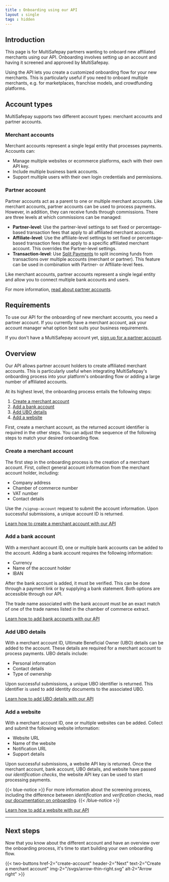 ```yaml
---
title : Onboarding using our API
layout : single
tags : hidden
---
```


## Introduction

This page is for MultiSafepay partners wanting to onboard new affiliated merchants using our API. Onboarding involves setting up an account and having it screened and approved by MultiSafepay.

Using the API lets you create a customized onboarding flow for your new merchants. This is particularly useful if you need to onboard multiple merchants, e.g. for marketplaces, franchise models, and crowdfunding platforms. 

## Account types
MultiSafepay supports two different account types: merchant accounts and partner accounts. 

### Merchant accounts
Merchant accounts represent a single legal entity that processes payments. Accounts can:

- Manage multiple websites or ecommerce platforms, each with their own API key.  
- Include multiple business bank accounts.
- Support multiple users with their own login credentials and permissions.

### Partner account
Partner accounts act as a parent to one or multiple merchant accounts. Like merchant accounts, partner accounts can be used to process payments. However, in addition, they can  receive funds through commissions. There are three levels at which commissions can be managed:

- **Partner-level**: Use the partner-level settings to set fixed or percentage-based transaction fees that apply to all affiliated merchant accounts.
- **Affiliate-level**: Use the affiliate-level settings to set fixed or percentage-based transaction fees that apply to a specific affiliated merchant account. This overrides the Partner-level settings.
- **Transaction-level**: Use [Split Payments](/tools/split-payments/what-is-split-payments/) to split incoming funds from transactions over multiple accounts (merchant or partner). This feature can be used in combination with Partner- or Affiliate-level fees.

Like merchant accounts, partner accounts represent a single legal entity and allow you to connect multiple bank accounts and users.

For more information, [read about partner accounts](/tools/partner-account-control/).

## Requirements
To use our API for the onboarding of new merchant accounts, you need a partner account. If you currently have a merchant account, ask your account manager what option best suits your business requirements.  
 
If you don't have a MultiSafepay account yet, [sign up for a partner account](https://merchant.multisafepay.com/signup?partner). 


## Overview

Our API allows partner account holders to create affiliated merchant accounts. This is particularly useful when integrating MultiSafepay's onboarding process into your platform's onboarding flow or adding a large number of affiliated accounts.

At its highest level, the onboarding process entails the following steps:

1. [Create a merchant account](#create-a-merchant-account)
2. [Add a bank account](#add-a-bank-account)
3. [Add UBO details](#add-ubo-details)
4. [Add a website](#add-a-website)

First, create a merchant account, as the returned account identifier is required in the other steps. You can adjust the sequence of the following steps to match your desired onboarding flow.

### Create a merchant account
The first step in the onboarding process is the creation of a merchant account. First, collect general account information from the merchant account holder, including:

- Company address
- Chamber of commerce number
- VAT number
- Contact details

Use the `/signup-account` request to submit the account information. Upon successful submissions, a unique account ID is returned.

[Learn how to create a merchant account with our API](create-account)

### Add a bank account
With a merchant account ID, one or multiple bank accounts can be added to the account. Adding a bank account requires the following information: 

- Currency
- Name of the account holder
- IBAN

After the bank account is added, it must be verified. This can be done through a payment link or by supplying a bank statement. Both options are accessible through our API.

The trade name associated with the bank account must be an exact match of one of the trade names listed in the chamber of commerce extract.

[Learn how to add bank accounts with our API](add-bank-accounts)

### Add UBO details
With a merchant account ID, Ultimate Beneficial Owner (UBO) details can be added to the account. These details are required for a merchant account to process payments. UBO details include:

- Personal information
- Contact details
- Type of ownership

Upon successful submissions, a unique UBO identifier is returned. This identifier is used to add identity documents to the associated UBO.

[Learn how to add UBO details with our API](add-ubos)

### Add a website
With a merchant account ID, one or multiple websites can be added. Collect and submit the following website information:

- Website URL
- Name of the website
- Notification URL
- Support details

Upon successful submissions, a website API key is returned. Once the merchant account, bank account, UBO details, and website have passed our _identification checks_, the website API key can be used to start processing payments.

{{< blue-notice >}}
For more information about the screening process, including the difference between _identification_ and _verification_ checks, read [our documentation on onboarding](https://docs.multisafepay.com/faq/getting-started/onboarding/).
{{< /blue-notice >}}

[Learn how to add a website with our API](add-websites)

---

## Next steps
Now that you know about the different account and have an overview over the onboarding process, it's time to start building your own onboarding flow.

{{< two-buttons href-2="create-account" header-2="Next" text-2="Create a merchant account" img-2="/svgs/arrow-thin-right.svg" alt-2="Arrow right" >}}

